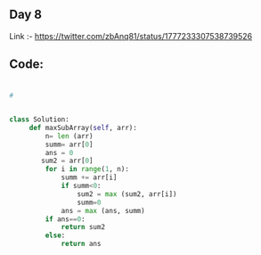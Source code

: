 ## Day 8
Link :- https://twitter.com/zbAnq81/status/1777233307538739526

## Code:

###

```python

#


class Solution:
     def maxSubArray(self, arr):
         n= len (arr)
         summ= arr[0]
         ans = 0
        sum2 = arr[0]
         for i in range(1, n):
             summ += arr[i]
             if summ<0:
                 sum2 = max (sum2, arr[i])
                 summ=0
             ans = max (ans, summ)
         if ans==0:
             return sum2
         else:
             return ans


```
